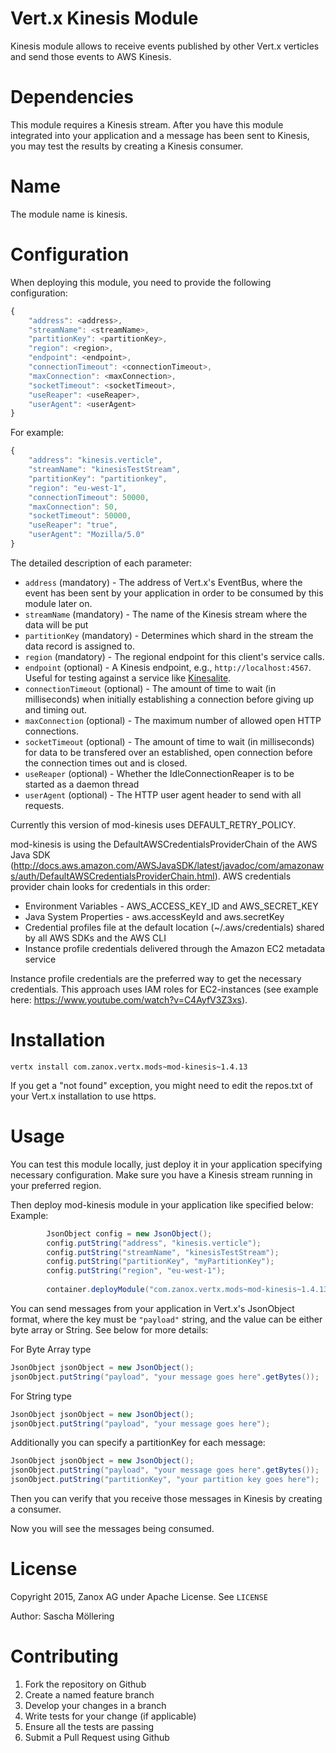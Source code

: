Vert.x Kinesis Module
===========

Kinesis module allows to receive events published by other Vert.x verticles and send those events to AWS Kinesis.


Dependencies
==========

This module requires a Kinesis stream. After you have this module integrated into your application and a message has been sent to Kinesis, 
you may test the results by creating a Kinesis consumer.


Name
==========

The module name is kinesis.


Configuration
===========

When deploying this module, you need to provide the following configuration:
```javascript
{
    "address": <address>,
    "streamName": <streamName>,
    "partitionKey": <partitionKey>,
    "region": <region>,
    "endpoint": <endpoint>,
    "connectionTimeout": <connectionTimeout>,
    "maxConnection": <maxConnection>,
    "socketTimeout": <socketTimeout>,
    "useReaper": <useReaper>,
    "userAgent": <userAgent>
}
```

For example:
```javascript
{
    "address": "kinesis.verticle",
    "streamName": "kinesisTestStream",
    "partitionKey": "partitionkey",
    "region": "eu-west-1",
    "connectionTimeout": 50000,
    "maxConnection": 50,
    "socketTimeout": 50000,
    "useReaper": "true",
    "userAgent": "Mozilla/5.0" 
}
```

The detailed description of each parameter:

* `address` (mandatory) - The address of Vert.x's EventBus, where the event has been sent by your application in order to be consumed by this module later on.
* `streamName` (mandatory) - The name of the Kinesis stream where the data will be put 
* `partitionKey` (mandatory) - Determines which shard in the stream the data record is assigned to.
* `region` (mandatory) - The regional endpoint for this client's service calls.
* `endpoint` (optional) - A Kinesis endpoint, e.g., `http://localhost:4567`. Useful for testing against a service like [Kinesalite](https://github.com/mhart/kinesalite).
* `connectionTimeout` (optional) - The amount of time to wait (in milliseconds) when initially establishing a connection before giving up and timing out. 
* `maxConnection` (optional) - The maximum number of allowed open HTTP connections.
* `socketTimeout` (optional) - The amount of time to wait (in milliseconds) for data to be transfered over an established, open connection before the connection times out and is closed.
* `useReaper` (optional) - Whether the IdleConnectionReaper is to be started as a daemon thread
* `userAgent` (optional) - The HTTP user agent header to send with all requests.

Currently this version of mod-kinesis uses DEFAULT_RETRY_POLICY.

mod-kinesis is using the DefaultAWSCredentialsProviderChain of the AWS Java SDK (http://docs.aws.amazon.com/AWSJavaSDK/latest/javadoc/com/amazonaws/auth/DefaultAWSCredentialsProviderChain.html). AWS credentials provider chain looks for credentials in this order:
* Environment Variables - AWS_ACCESS_KEY_ID and AWS_SECRET_KEY
* Java System Properties - aws.accessKeyId and aws.secretKey
* Credential profiles file at the default location (~/.aws/credentials) shared by all AWS SDKs and the AWS CLI
* Instance profile credentials delivered through the Amazon EC2 metadata service

Instance profile credentials are the preferred way to get the necessary credentials. This approach uses IAM roles for EC2-instances (see example here: https://www.youtube.com/watch?v=C4AyfV3Z3xs).


Installation
=======

```
vertx install com.zanox.vertx.mods~mod-kinesis~1.4.13
```

If you get a "not found" exception, you might need to edit the repos.txt of your Vert.x installation to use https.


Usage
=======

You can test this module locally, just deploy it in your application specifying necessary configuration.
Make sure you have a Kinesis stream running in your preferred region.

Then deploy mod-kinesis module in your application like specified below:
Example:

```java
        JsonObject config = new JsonObject();
        config.putString("address", "kinesis.verticle");
        config.putString("streamName", "kinesisTestStream");
        config.putString("partitionKey", "myPartitionKey");
        config.putString("region", "eu-west-1");
        
        container.deployModule("com.zanox.vertx.mods~mod-kinesis~1.4.13", config);

```

You can send messages from your application in Vert.x's JsonObject format, where the key must be `"payload"` string, and the value can be either byte array or String. See below for more details:

For Byte Array type
```java
JsonObject jsonObject = new JsonObject();
jsonObject.putString("payload", "your message goes here".getBytes());
```

For String type
```java
JsonObject jsonObject = new JsonObject();
jsonObject.putString("payload", "your message goes here");
```

Additionally you can specify a partitionKey for each message:

```java
JsonObject jsonObject = new JsonObject();
jsonObject.putString("payload", "your message goes here".getBytes());
jsonObject.putString("partitionKey", "your partition key goes here");
```

Then you can verify that you receive those messages in Kinesis by creating a consumer.

Now you will see the messages being consumed.


License
=========
Copyright 2015, Zanox AG under Apache License. See `LICENSE`

Author: Sascha Möllering

Contributing
============
1. Fork the repository on Github
2. Create a named feature branch
3. Develop your changes in a branch
4. Write tests for your change (if applicable)
5. Ensure all the tests are passing
6. Submit a Pull Request using Github
